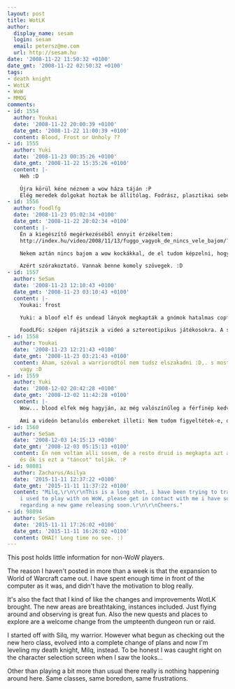 ```yaml
---
layout: post
title: WotLK
author:
  display_name: sesam
  login: sesam
  email: petersz@me.com
  url: http://sesam.hu
date: '2008-11-22 11:50:32 +0100'
date_gmt: '2008-11-22 02:50:32 +0100'
tags:
- death knight
- WotLK
- WoW
- MMOG
comments:
- id: 1554
  author: Youkai
  date: '2008-11-22 20:00:39 +0100'
  date_gmt: '2008-11-22 11:00:39 +0100'
  content: Blood, Frost or Unholy ??
- id: 1555
  author: Yuki
  date: '2008-11-23 00:35:26 +0100'
  date_gmt: '2008-11-22 15:35:26 +0100'
  content: |-
    Heh :D

    Újra körül kéne néznem a wow háza táján :P
    Elég meredek dolgokat hoztak be állítólag. Fodrász, plasztikai sebész...
- id: 1556
  author: foodlfg
  date: '2008-11-23 05:02:34 +0100'
  date_gmt: '2008-11-22 20:02:34 +0100'
  content: |-
    Én a kiegészítő megérkezéséből ennyit érzékeltem:
    http://index.hu/video/2008/11/13/fuggo_vagyok_de_nincs_vele_bajom/?p=0

    Nekem aztán nincs bajom a wow kockákkal, de el tudom képzelni, hogy mit gondolhat egy átlagember amikor megnézi ezt a kis bulváros tudósítást.

    Azért szórakoztató. Vannak benne komoly szövegek. :D
- id: 1557
  author: SeSam
  date: '2008-11-23 12:10:43 +0100'
  date_gmt: '2008-11-23 03:10:43 +0100'
  content: |-
    Youkai: frost

    Yuki: a bloof elf és undead lányok megkapták a gnómok hatalmas copfjait... :P

    FoodLFG: szépen rájátszik a videó a sztereotipikus játékosokra. A srácokon nagyon vigyorogtam, akik betanulták a night elf táncot.
- id: 1558
  author: Youkai
  date: '2008-11-23 12:21:43 +0100'
  date_gmt: '2008-11-23 03:21:43 +0100'
  content: Aham, szóval a warriorodtól nem tudsz elszakadni :D,. s most frosttank
    vagy :D
- id: 1559
  author: Yuki
  date: '2008-12-02 20:42:28 +0100'
  date_gmt: '2008-12-02 11:42:28 +0100'
  content: |-
    Wow... blood elfek még hagyján, az még valószínűleg a férfinép kedvéért került be. ...de undead csajok copffal xD;

    Ami a videón betanulós embereket illeti: Nem tudom figyeltétek-e, de volt aki azoknak a fa-szerű szörnyeknek a táncát tanulta be, akik a Silvermoon-hoz közeli kezdő pont körül vannak 8D (véletlen sem jutna eszembe a név)
- id: 1560
  author: SeSam
  date: '2008-12-03 14:15:13 +0100'
  date_gmt: '2008-12-03 05:15:13 +0100'
  content: Én nem voltam alli sosem, de a resto druid is megkapta azt a faformát,
    és ők is ezt a "táncot" tolják. :P
- id: 98081
  author: Zacharus/Asilya
  date: '2015-11-11 12:37:22 +0100'
  date_gmt: '2015-11-11 11:37:22 +0100'
  content: "Milq,\r\n\r\nThis is a long shot, i have been trying to track down people
    i used to play with on WoW, please get in contact with me i have some questions
    regarding a new game releasing soon.\r\n\r\nCheers."
- id: 98094
  author: SeSam
  date: '2015-11-11 17:26:02 +0100'
  date_gmt: '2015-11-11 16:26:02 +0100'
  content: OHAI! Long time no see. :)
---
```


This post holds little information for non-WoW players.

The reason I haven't posted in more than a week is that the expansion to World of Warcraft came out. I have spent enough time in front of the computer as it was, and didn't have the motivation to blog really.

It's also the fact that I kind of like the changes and improvements WotLK brought. The new areas are breathtaking, instances included. Just flying around and observing is great fun. Also the new quests and places to explore are a welcome change from the umpteenth dungeon run or raid.

I started off with Silq, my warrior. However what begun as checking out the new hero class, evolved into a complete change of plans and now I'm leveling my death knight, Milq, instead. To be honest I was caught right on the character selection screen when I saw the looks...

Other than playing a bit more than usual there really is nothing happening around here. Same classes, same boredom, same frustrations.
